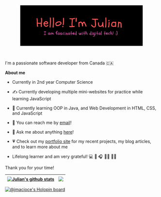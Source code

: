 <p align="center"><a href="https://jmacioce.github.io/"><img width="80%" alt="Hello, I'm Julian. I am fascinated by digital technology!" src="./assets/readme-header.png" /></a></p>

<br />

I'm a passionate software developer from Canada 🇨🇦

**About me**

- Currently in 2nd year Computer Science
- ✍️ Currently developing multiple mini-websites for practice while learning JavaScript
- 🧠 Currently learning OOP in Java, and Web Development in HTML, CSS, and JavaScript
- 📩 You can reach me by [email](mailto:jjmacioce@hotmail.com)!
- 💬 Ask me about anything [here](https://github.com/JMacioce/JMacioce/issues)!
- 💗 Check out my [portfolio site](https://jmacioce.github.io/) for my recent projects, my blog articles, and to learn more about me

- Lifelong learner and am very grateful! 💻 🎹 🎧 🤸‍♂️ 🏋️‍♀️

Thank you for your time!

| <a href="https://github.com/anuraghazra/github-readme-stats"><img align="center" src="https://github-readme-stats.vercel.app/api?username=JMacioce&show_icons=true&theme=cobalt&hide_border=true" alt="Julian's github stats" /> | </a> <a href="https://github.com/anuraghazra/github-readme-stats"><img align="center" src="https://github-readme-stats.vercel.app/api/top-langs/?username=JMacioce&layout=compact&theme=buefy&hide_border=true" /></a> |
| ------------- | ------------- |

[![@jmacioce's Holopin board](https://holopin.io/api/user/board?user=jmacioce)](https://holopin.io/@jmacioce)
